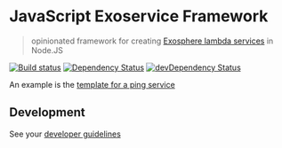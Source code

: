# JavaScript Exoservice Framework

> opinionated framework for creating
[Exosphere lambda services](https://github.com/Originate/exosphere/blob/master/documentation/services.md#lambda-services)
in Node.JS

[![Build status](https://ci.appveyor.com/api/projects/status/ry2m89moblmwign7?svg=true&passingText=windows%20passing&failingText=windows%20failing&pendingText=windows%20pending)](https://ci.appveyor.com/project/kevgo/exoservice-js)
[![Dependency Status](https://david-dm.org/originate/exoservice-js.svg)](https://david-dm.org/originate/exoservice-js)
[![devDependency Status](https://david-dm.org/originate/exoservice-js/dev-status.svg)](https://david-dm.org/originate/exoservice-js#info=devDependencies)


An example is the [template for a ping service](https://github.com/Originate/exosphere-sdk/tree/master/templates/add-service/exoservice-es6)


## Development

See your [developer guidelines](CONTRIBUTING.md)
